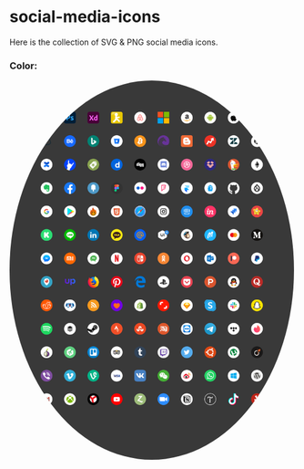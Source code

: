 # social-media-icons
Here is the collection of SVG &amp; PNG social media icons.

### Color:
<kbd><img src="https://github.com/raushan1107/Social-media-icons/blob/main/Color.png" height="auto" width="500" style="border-radius:50%"></img></kbd>
